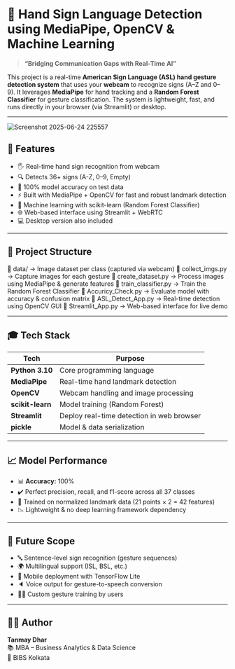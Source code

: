 
# 🤟 Hand Sign Language Detection using MediaPipe, OpenCV & Machine Learning

> **“Bridging Communication Gaps with Real-Time AI”**

This project is a real-time **American Sign Language (ASL) hand gesture detection system** that uses your **webcam** to recognize signs (A–Z and 0–9). It leverages **MediaPipe** for hand tracking and a **Random Forest Classifier** for gesture classification. The system is lightweight, fast, and runs directly in your browser (via Streamlit) or desktop.

---
![Screenshot 2025-06-24 225557](https://github.com/user-attachments/assets/04a6532d-0984-4982-a57b-ef801e63bc10)

## 🚀 Features

- 🖐️ Real-time hand sign recognition from webcam
- 🔍 Detects 36+ signs (A-Z, 0–9, Empty)
- 🎯 100% model accuracy on test data
- ⚡ Built with MediaPipe + OpenCV for fast and robust landmark detection
- 🧠 Machine learning with scikit-learn (Random Forest Classifier)
- 🌐 Web-based interface using Streamlit + WebRTC
- 💻 Desktop version also included

---

## 📂 Project Structure

📁 data/ → Image dataset per class (captured via webcam)
📄 collect_imgs.py → Capture images for each gesture
📄 create_dataset.py → Process images using MediaPipe & generate features
📄 train_classifier.py → Train the Random Forest Classifier
📄 Accuricy_Check.py → Evaluate model with accuracy & confusion matrix
📄 ASL_Detect_App.py → Real-time detection using OpenCV GUI
📄 Streamlit_App.py → Web-based interface for live demo

---

## 🎓 Tech Stack

| Tech | Purpose |
|------|---------|
| **Python 3.10** | Core programming language |
| **MediaPipe** | Real-time hand landmark detection |
| **OpenCV** | Webcam handling and image processing |
| **scikit-learn** | Model training (Random Forest) |
| **Streamlit** | Deploy real-time detection in web browser |
| **pickle** | Model & data serialization |

---

## 📈 Model Performance

- 📊 **Accuracy:** 100%
- ✔️ Perfect precision, recall, and f1-score across all 37 classes
- 🧪 Trained on normalized landmark data (21 points × 2 = 42 features)
- 📉 Lightweight & no deep learning framework dependency

---

## 🔮 Future Scope

- 🔤 Sentence-level sign recognition (gesture sequences)
- 🌍 Multilingual support (ISL, BSL, etc.)
- 📱 Mobile deployment with TensorFlow Lite
- 🔈 Voice output for gesture-to-speech conversion
- 👨‍💻 Custom gesture training by users

---

## 👨‍💻 Author

**Tanmay Dhar**  
📚 MBA – Business Analytics & Data Science  
📍 BIBS Kolkata
